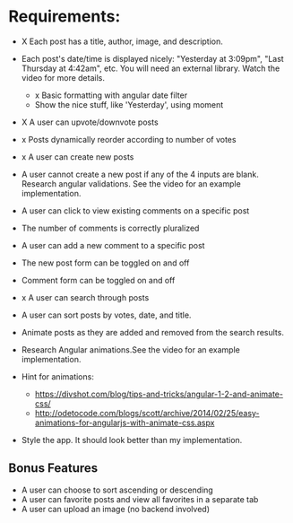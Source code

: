 # Requirements:

- X Each post has a title, author, image, and description.
- Each post's date/time is displayed nicely: "Yesterday at 3:09pm", "Last Thursday at 4:42am", etc. You will need an external library. Watch the video for more details.
  - x Basic formatting with angular date filter
  - Show the nice stuff, like 'Yesterday', using moment
- X A user can upvote/downvote posts

- x Posts dynamically reorder according to number of votes

- x A user can create new posts
- A user cannot create a new post if any of the 4 inputs are blank. Research angular validations. See the video for an example implementation.
- A user can click to view existing comments on a specific post
- The number of comments is correctly pluralized
- A user can add a new comment to a specific post
- The new post form can be toggled on and off
- Comment form can be toggled on and off
- x A user can search through posts
- A user can sort posts by votes, date, and title.
- Animate posts as they are added and removed from the search results.
- Research Angular animations.See the video for an example implementation.
- Hint for animations:
  - https://divshot.com/blog/tips-and-tricks/angular-1-2-and-animate-css/
  - http://odetocode.com/blogs/scott/archive/2014/02/25/easy-animations-for-angularjs-with-animate-css.aspx
- Style the app. It should look better than my implementation.

## Bonus Features
- A user can choose to sort ascending or descending
- A user can favorite posts and view all favorites in a separate tab
- A user can upload an image (no backend involved)
